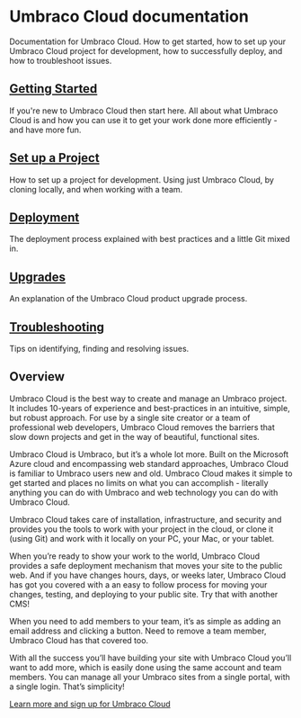 # Umbraco Cloud documentation

Documentation for Umbraco Cloud. How to get started, how to set up your Umbraco Cloud project for development, how to successfully deploy, and how to troubleshoot issues.

## [Getting Started](Getting-Started/)
If you're new to Umbraco Cloud then start here. All about what Umbraco Cloud is and how you can use it to get your work done more efficiently - and have more fun.

## [Set up a Project](Set-Up/)
How to set up a project for development. Using just Umbraco Cloud, by cloning locally, and when working with a team.

## [Deployment](Deployment/)
The deployment process explained with best practices and a little Git mixed in.

## [Upgrades](Upgrades/)
An explanation of the Umbraco Cloud product upgrade process.

## [Troubleshooting](Troubleshooting/)
Tips on identifying, finding and resolving issues.

## Overview
Umbraco Cloud is the best way to create and manage an Umbraco project. It includes 10-years of experience and best-practices in an intuitive, simple, but robust approach. For use by a single site creator or a team of professional web developers, Umbraco Cloud removes the barriers that slow down projects and get in the way of beautiful, functional sites.

Umbraco Cloud is Umbraco, but it’s a whole lot more. Built on the Microsoft Azure cloud and encompassing web standard approaches, Umbraco Cloud is familiar to Umbraco users new and old. Umbraco Cloud makes it simple to get started and places no limits on what you can accomplish - literally anything you can do with Umbraco and web technology you can do with Umbraco Cloud.

Umbraco Cloud takes care of installation, infrastructure, and security and provides you the tools to work with your project in the cloud, or clone it (using Git) and work with it locally on your PC, your Mac, or your tablet.

When you’re ready to show your work to the world, Umbraco Cloud provides a safe deployment mechanism that moves your site to the public web. And if you have changes hours, days, or weeks later, Umbraco Cloud has got you covered with a an easy to follow process for moving your changes, testing, and deploying to your public site. Try that with another CMS!

When you need to add members to your team, it’s as simple as adding an email address and clicking a button. Need to remove a team member, Umbraco Cloud has that covered too.

With all the success you’ll have building your site with Umbraco Cloud you’ll want to add more, which is easily done using the same account and team members. You can manage all your Umbraco sites from a single portal, with a single login.  That’s simplicity!

[Learn more and sign up for Umbraco Cloud](https://umbraco.com/cloud)
